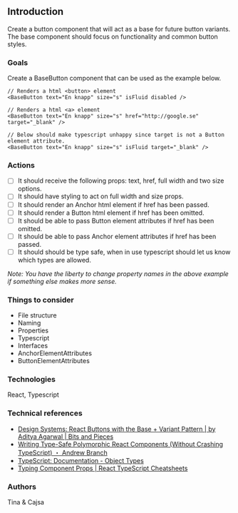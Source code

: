 ## Introduction
Create a button component that will act as a base for future button variants. The base component should focus on functionality and common button styles.

### Goals
Create a BaseButton component that can be used as the example below. 
 
```tsx
// Renders a html <button> element
<BaseButton text="En knapp" size="s" isFluid disabled />

// Renders a html <a> element 
<BaseButton text="En knapp" size="s" href="http://google.se" target="_blank" />

// Below should make typescript unhappy since target is not a Button element attribute. 
<BaseButton text="En knapp" size="s" isFluid target="_blank" />
```

### Actions
- [ ] It should receive the following props: text, href, full width and two size options.
- [ ] It should have styling to act on full width and size props. 
- [ ] It should render an Anchor html element if href has been passed. 
- [ ] It should render a Button html element if href has been omitted. 
- [ ] It should be able to pass Button element attributes if href has been omitted.
- [ ] It should be able to pass Anchor element attributes if href has been passed. 
- [ ] It should should be type safe, when in use typescript should let us know which types are allowed.

*Note: You have the liberty to change property names in the above example if something else makes more sense.*

### Things to consider
- File structure
- Naming
- Properties 
- Typescript
- Interfaces
- AnchorElementAttributes
- ButtonElementAttributes

### Technologies
React, Typescript

### Technical references
- [Design Systems: React Buttons with the Base + Variant Pattern | by Aditya Agarwal | Bits and Pieces](https://blog.bitsrc.io/design-systems-react-buttons-with-the-base-variant-pattern-c56a3b394aaf)
- [Writing Type-Safe Polymorphic React Components (Without Crashing TypeScript) ・ Andrew Branch](https://blog.andrewbran.ch/polymorphic-react-components/)
- [TypeScript: Documentation - Object Types](https://www.typescriptlang.org/docs/handbook/2/objects.html)
- [Typing Component Props | React TypeScript Cheatsheets](https://react-typescript-cheatsheet.netlify.app/docs/basic/getting-started/basic_type_example/#basic-prop-types-examples)

### Authors
Tina & Cajsa
